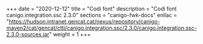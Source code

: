 +++
date        = "2020-12-12"
title       = "Codi font"
description = "Codi font canigo.integration.ssc 2.3.0"
sections    = "canigo-fwk-docs"
enllac		= "https://hudson.intranet.gencat.cat/nexus/repository/canigo-maven2/cat/gencat/ctti/canigo.integration.ssc/2.3.0/canigo.integration.ssc-2.3.0-sources.jar"
weight		= 1
+++
